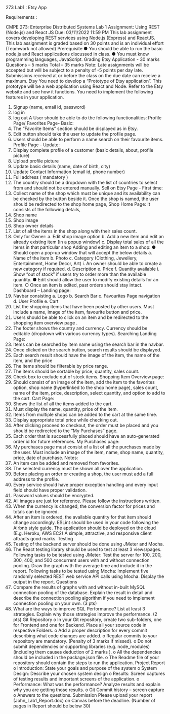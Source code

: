 273 Lab1 : Etsy App

Requirements : 

CMPE 273: Enterprise Distributed Systems
Lab 1 Assignment: Using REST (Node.js) and React JS
Due: 03/11/2022 11:59 PM
This lab assignment covers developing REST services using Node.js (Express) and ReactJS.
This lab assignment is graded based on 30 points and is an individual effort (Teamwork not
allowed)
Prerequisite
● You should be able to run the basic node.js and React applications discussed in class.
● You must know programming languages, JavaScript.
Grading
Etsy Application - 30 marks
Questions – 5 marks
Total – 35 marks
Note: Late assignments will be accepted but will be subject to a penalty of -5 points per day
late. Submissions received at or before the class on the due date can receive a maximum.
Etsy
You need to develop a “Prototype of Etsy application”. This prototype will be a web application
using React and Node. Refer to the Etsy website and see how it functions.
You need to implement the following features in your application.
1. Signup (name, email id, password)
2. log in
3. log out
A User should be able to do the following functionalities:
Profile Page/ Favorites Page- Basic:
1. The “Favorite Items” section should be displayed as in Etsy.
2. Edit button should take the user to update the profile page.
3. Users should be able to perform a name search on their favourite items.
Profile Page - Update:
1. Display complete profile of a customer (basic details, about, profile picture)
2. Upload profile picture
3. Update basic details (name, date of birth, city)
4. Update Contact Information (email id, phone number)
5. Full address ( mandatory )
6. The country should be a dropdown with the list of countries to select from and should not
be entered manually.
Sell on Etsy Page - First time:
1. Collect name of the shop which must be unique and its availability can be checked
by the button beside it.
Once the shop is named, the user should be redirected to the shop home page,
Shop Home Page:
It consists of the following details,
1. Shop name
2. Shop image
3. Shop owner details
4. List of all the items in the shop along with their sales count.
5. Only for Owner:
a. Edit shop image option
b. Add a new item and edit an already existing item [in a popup window]
c. Display total sales of all the items in that particular shop
Adding and editing an item to a shop:
● Should open a pop-up window that will accept the below details
a. Name of the item
b. Photo
c. Category (Clothing, Jewellery, Entertainment, Home Decor, Art)
i. An owner should be able to create a new category if required.
d. Description
e. Price
f. Quantity available
i. Show “out of stock” if users try to order more than the available
quantity.
● Edit should allow the user to modify existing details for an item.
○ Once an item is edited, past orders should stay intact.
Dashboard – Landing page:
1. Navbar consisting
a. Logo
b. Search Bar
c. Favourites Page navigation
d. User Profile
e. Cart
2. List the shopping items that have been posted by other users. Must include a
name, image of the item, favourite button and price.
3. Users should be able to click on an item and be redirected to the shopping item
overview page .
4. The footer shows the country and currency. Currency should be editable
(dropdown with various currency types).
Searching Landing Page:
1. Items can be searched by item name using the search bar in the navbar.
2. Once clicked on the search button, search results should be displayed.
3. Each search result should have the image of the item, the name of the item, and
the price
4. The items should be filterable by price range.
5. The items should be sortable by price, quantity, sales count.
6. Check box to exclude out of stock items.
Shopping Item Overview page:
1. Should consist of an image of the item, add the item to the favorites option, shop
name (hyperlinked to the shop home page), sales count, name of the item, price,
description, select quantity, and option to add to the cart.
Cart Page:
1. Shows the list of all the items added to the cart.
2. Must display the name, quantity, price of the item.
3. Items from multiple shops can be added to the cart at the same time.
4. Display appropriate total price while checking out.
5. After clicking proceed to checkout, the order must be placed and you should be
redirected to the “My Purchases” page.
6. Each order that is successfully placed should have an auto-generated order id for
future references.
My Purchases page:
1. My purchases page must consist of a list of all the purchases made by the user.
Must include an image of the item, name, shop name, quantity, price, date of
purchase.
Notes:
1. An item can be added and removed from favorites.
2. The selected currency must be shown all over the application.
3. Before placing an order or creating a shop, the user must add a full address to the
profile.
4. Every service should have proper exception handling and every input field should
have proper validation.
5. Password values should be encrypted.
6. All images are just for reference. Please follow the instructions written.
7. When the currency is changed, the conversion factor for prices and totals can be
ignored.
8. After an item is ordered, the available quantity for that item should change
accordingly.
ESLint should be used in your code following the Airbnb style guide.
The application should be deployed on the cloud (E.g. Heroku, AWS EC2)
A simple, attractive, and responsive client attracts good marks.
Testing
1. Testing of the backend server should be done using JMeter and Mocha.
2. The React testing library should be used to test at least 3 views/pages.
Following tasks to be tested using JMeter:
Test the server for 100, 200, 300, 400, and 500 concurrent users with and without
connection pooling. Draw the graph with the average time and include it in the report.
Following tasks to be tested using Mocha:
Implement five randomly selected REST web service API calls using Mocha. Display the
output in the report.
Questions
1. Compare the results of graphs with and without in-built MySQL connection pooling of the
database. Explain the result in detail and describe the connection pooling algorithm if you
need to implement connection pooling on your own. (3 pts)
2. What are the ways to improve SQL Performance? List at least 3 strategies. Explain
why those strategies improve the performance. (2 pts)
Git Repository
o In your Git repository, create two sub-folders, one for Frontend and one for Backend. Place
all your source code in respective Folders.
o Add a proper description for every commit describing what code changes are added.
o Regular commits to your repository are mandatory. (Penalty of 3 marks if missed).
o Do not submit dependencies or supporting libraries (e.g. node_modules) (including
them causes deduction of 2 marks ).
o All the dependencies should be included in the package.json file.
o The Readme file of your repository should contain the steps to run the application.
Project Report
o Introduction: State your goals and purpose of the system
o System Design: Describe your chosen system design
o Results: Screen captures of testing results and important screens of the application.
o Performance: What was the performance? Analyze results and explain why you are getting
those results.
o Git Commit history – screen capture
o Answers to the questions.
Submission
Please upload your report (John_Lab1_Report.doc) on Canvas before the deadline.
(Number of pages in Report should be below 30)
